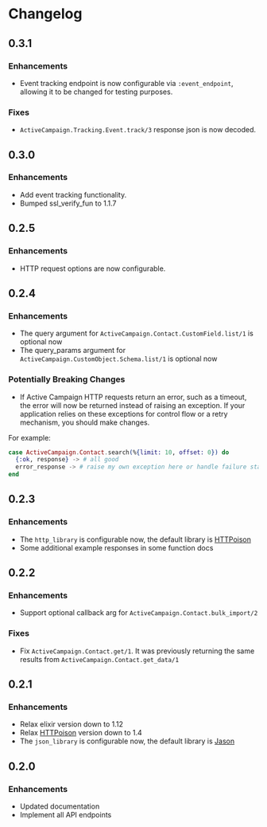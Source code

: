 # Changelog

## 0.3.1

### Enhancements

* Event tracking endpoint is now configurable via `:event_endpoint`, allowing it to be changed for testing purposes.

### Fixes

* `ActiveCampaign.Tracking.Event.track/3` response json is now decoded.

## 0.3.0

### Enhancements

* Add event tracking functionality.
* Bumped ssl_verify_fun to 1.1.7

## 0.2.5

### Enhancements

* HTTP request options are now configurable.

## 0.2.4

### Enhancements

* The query argument for `ActiveCampaign.Contact.CustomField.list/1` is optional now
* The query_params argument for `ActiveCampaign.CustomObject.Schema.list/1` is optional now

### Potentially Breaking Changes
* If Active Campaign HTTP requests return an error, such as a timeout, the error will now be returned instead of raising an exception. If your application relies on these exceptions for control flow or a retry mechanism, you should make changes.

For example:

```elixir
case ActiveCampaign.Contact.search(%{limit: 10, offset: 0}) do
  {:ok, response} -> # all good
  error_response -> # raise my own exception here or handle failure state
end
```

## 0.2.3

### Enhancements

* The `http_library` is configurable now, the default library is [HTTPoison](https://github.com/edgurgel/httpoison)
* Some additional example responses in some function docs

## 0.2.2

### Enhancements

* Support optional callback arg for `ActiveCampaign.Contact.bulk_import/2`

### Fixes

* Fix `ActiveCampaign.Contact.get/1`. It was previously returning the same results from `ActiveCampaign.Contact.get_data/1`

## 0.2.1

### Enhancements

* Relax elixir version down to 1.12
* Relax [HTTPoison](https://github.com/edgurgel/httpoison) version down to 1.4
* The `json_library` is configurable now, the default library is [Jason](https://github.com/michalmuskala/jason)

## 0.2.0

### Enhancements

* Updated documentation
* Implement all API endpoints
